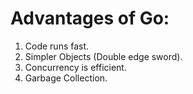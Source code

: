 # Advantages of Go:

1. Code runs fast.
1. Simpler Objects (Double edge sword).
1. Concurrency is efficient.
1. Garbage Collection.
